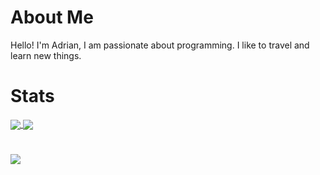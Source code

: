 # About Me
Hello! I'm Adrian, I am passionate about programming. I like to travel and learn new things.

# Stats
<a href = "https://github.com/Lays6?tab=repositories">
    <img src = "https://github-readme-stats.vercel.app/api?username=Lays6&count_private=true&show_icons=true&theme=dark&include_all_commits=true" align = "center" />
</a>
<a href = "https://github.com/Lays6?tab=repositories">
    <img src = "https://github-readme-stats.vercel.app/api/top-langs/?username=Lays6&langs_count=10&theme=dark&layout=compact&card_width=320" align = "center" />
</a>

#
![](https://visitor-badge.glitch.me/badge?page_id=Lays6.Lays6)
